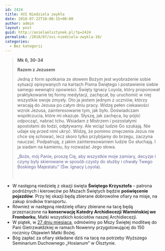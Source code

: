 ```yaml
---
id: 2424
title: XVI Niedziela zwykła
date: 2018-07-22T18:00:15+00:00
author: admin
layout: post
guid: http://anielaolsztynek.pl/?p=2424
permalink: /2018/07/xvi-niedziela-zwykla-10/
categories:
  - Bez kategorii
---
```

> **Mk 6, 30-34**
> 
> **Razem z Jezusem**
> 
> Jedną z form spotkania ze słowem Bożym jest wyobrażenie sobie sytuacji opisywanych na kartach Pisma Świętego i postawienie siebie samego wewnątrz opowieści. Święty Ignacy Loyola, który proponował praktykowanie tej formy medytacji, zachęcał, by uruchomić w niej wszystkie swoje zmysły. Oto ja jestem jednym z uczniów, którzy wracają do Jezusa po całym dniu pracy. Widzę pełen ciekawości wzrok Jezusa, zainteresowanie tym, jak było. Doświadczam współczucia, które mi okazuje. Słyszę, jak zachęca, by pójść odpocząć, nabrać tchu. Wsiadam z Mistrzem i pozostałymi apostołami do łodzi, odpływamy. Ale wciąż ludzie Go szukają. Nie udaje się przed nimi ukryć. Widzę, że pomimo zmęczenia Jezus nie chce się schować, lecz skoro tylko przybijamy do brzegu, zaczyna nauczać. Podpatruję, z jakim zainteresowaniem ludzie Go słuchają. I ja siadam na kamieniu, by rozważać Jego słowa.
> 
> <span style="color: #666699;">&#8222;Boże, mój Panie, proszę Cię, aby wszystkie moje zamiary, decyzje i czyny były skierowane w sposób czysty do służby i chwały Twego Boskiego Majestatu&#8221; (Św. Ignacy Loyola).</span>
> 
> &nbsp;

  * W następną niedzielę z okazji święta **Świętego Krzysztofa** – patrona podróżnych i kierowców po Mszach Świętych będzie **poświęcenie pojazdów**. Przy tej okazji będą zbierane dobrowolne ofiary na misje, na zakup środków transportu.
  * Również w następną niedzielę ofiary zbierane na tacę będą przeznaczone na **konserwację Katedry Archidiecezji Warmińskiej we Fromborku**, Matki wszystkich kościołów naszej Archidiecezji.
  * W piątek, w <span style="text-decoration: underline;">27 dniu miesiąca</span>, odmówimy po Mszy Świętej modlitwę do Pani Gietrzwałdzkiej w ramach Nowenny przygotowującej do 150 rocznicy Objawień Matki Bożej.
  * Bóg zapłać za ofiary składane dziś na tacę na potrzeby Wyższego Seminarium Duchownego „Hosianum” w Olsztynie.